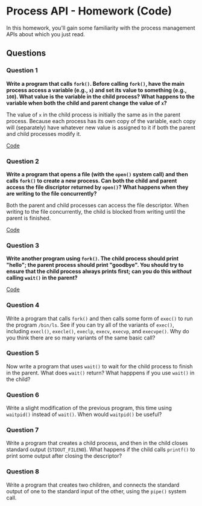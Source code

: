 # Process API - Homework (Code)

In this homework, you'll gain some familiarity with the process management APIs about which you just read.

## Questions

### Question 1

**Write a program that calls `fork()`. Before calling `fork()`, have the main process access a variable (e.g., `x`) and set its value to something (e.g., `100`). What value is the variable in the child process? What happens to the variable when both the child and parent change the value of `x`?**

The value of `x` in the child process is initially the same as in the parent process. Because each process has its own copy of the variable, each copy will (separately) have whatever new value is assigned to it if both the parent and child processes modify it.

[Code](./1.c)

### Question 2

**Write a program that opens a file (with the `open()` system call) and then calls `fork()` to create a new process. Can both the child and parent access the file discriptor returned by `open()`? What happens when they are writing to the file concurrently?**

Both the parent and child processes can access the file descriptor. When writing to the file concurrently, the child is blocked from writing until the parent is finished.

[Code](./2.c)

### Question 3

**Write another program using `fork()`. The child process should print "hello"; the parent process should print "goodbye". You should try to ensure that the child process always prints first; can you do this _without_ calling `wait()` in the parent?**

[Code](./3.c)

### Question 4

Write a program that calls `fork()` and then calls some form of `exec()` to run the program `/bin/ls`. See if you can try all of the variants of `exec()`, including `execl()`, `execle()`, `execlp`, `execv`, `execvp`, and `execvpe()`. Why do you think there are so many variants of the same basic call?

### Question 5

Now write a program that uses `wait()` to wait for the child process to finish in the parent. What does `wait()` return? What happpens if you use `wait()` in the child?

### Question 6

Write a slight modification of the previous program, this time using `waitpid()` instead of `wait()`. When would `waitpid()` be useful?

### Question 7

Write a program that creates a child process, and then in the child closes standard output (`STDOUT_FILENO`). What happens if the child calls `printf()` to print some output after closing the descriptor?

### Question 8

Write a program that creates two children, and connects the standard output of one to the standard input of the other, using the `pipe()` system call.
